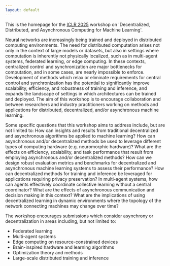 ```yaml
---
layout: default
---
```


<!-- # Overview -->

This is the homepage for the [ICLR 2025](https://iclr.cc/Conferences/2025) workshop on 'Decentralized, Distributed, and Asynchronous Computing for Machine 
Learning'.

Neural networks are increasingly being trained and deployed in distributed computing environments. The need for distributed computation arises not only in the context of large models or datasets, but also in settings where computation is inherently not physically localized, such as in multi-agent systems, federated learning, or edge computing. In these contexts, centralized control and synchronization are major bottlenecks for computation, and in some cases, are nearly impossible to enforce. Development of methods which relax or eliminate requirements for central control and synchronization has the potential to significantly improve scalability, efficiency, and robustness of training and inference, and expands the landscape of settings in which architectures can be trained and deployed. The aim of this workshop is to encourage collaboration and  between researchers and industry practitioners working on methods and applications for distributed, decentralized, and/or asynchronous machine learning. 

Some specific questions that this workshop aims to address include, but are not limited to:
How can insights and results from traditional decentralized and asynchronous algorithms be applied to machine learning?
How can asynchronous and/or decentralized methods be used to leverage different types of computing hardware (e.g. neuromorphic hardware)?
What are the effects on efficiency, scalability, and task performance that result from employing asynchronous and/or decentralized methods? How can we design robust evaluation metrics and benchmarks for decentralized and asynchronous machine learning systems to assess their performance?
How can decentralized methods for training and inference be leveraged for applications requiring privacy preservation?
In multi-agent systems, how can agents effectively coordinate collective learning without a central coordinator? What are the effects of asynchronous communication and decision making in this context?
What are the implications of using decentralized learning in dynamic environments where the topology of the network connecting machines may change over time?

The workshop encourages submissions which consider asynchrony or decentralization in areas including, but not limited to:
  - Federated learning 
  - Multi-agent systems
  - Edge computing on resource-constrained devices
  - Brain-inspired hardware and learning algorithms
  - Optimization theory and methods
  - Large-scale distributed training and inference


<!-- # Background

Some background.  -->

<!-- 
# Call for Papers

Etc.  -->

